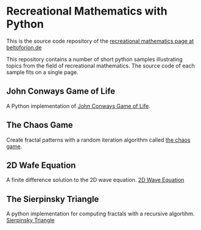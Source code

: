 **Recreational Mathematics with Python**
========================================
This is the source code repository of the [recreational mathematics page at beltoforion.de](https://beltoforion.de/en/recreational_mathematics)

This repository contains a number of short python samples illustrating topics from the field of recreational mathematics. The source code of each sample fits on a single page. 

John Conways Game of Life
-------------------------
A Python implementation of [John Conways Game of Life](https://beltoforion.de/en/recreational_mathematics/game_of_life.php).

The Chaos Game
--------------
Create fractal patterns with a random iteration algorithm called [the chaos game](https://beltoforion.de/en/recreational_mathematics/chaos_game.php).

2D Wafe Equation
----------------
A finite difference solution to the 2D wave equation. [2D Wave Equation](https://beltoforion.de/de/unterhaltungsmathematik/2d-wellengleichung.php)

The Sierpinsky Triangle
----------------
A python implementation for computing fractals with a recursive algortihm. [Sierpinsky Triangle](https://beltoforion.de/en/recreational_mathematics/sierpinsky_triangle.php)
